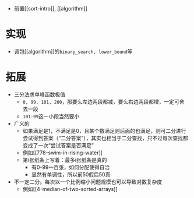 - 前置[[sort-intro]], [[algorithm]]
# 实现
- 调包[[algorithm]]的`binary_search, lower_bound`等
# 拓展
- 三分法求单峰函数极值
  - `0, 99, 101, 200`，那要么左边两段都减，要么右边两段都增，一定可舍去一段
  - `101-99`这一小段当然要小
- 广义的
  - 如果满足是1，不满足是0，且某个数满足则后面的也满足，则可二分进行尝试得到答案（“二分答案”），其实也相当于二分查找，只不过每次查找都变成了一次“尝试答案是否满足”
  - 例如[[778-swim-in-rising-water]]
  - 第i张纸条上写着：最多i张纸条是真的
    - 有0-99一百张，如何分配使得自洽
    - 显然有单调性，所以前50假后50真
- 不一定二分。每次以一个比例缩小问题规模也可以导致对数复杂度
  - 例如[[4-median-of-two-sorted-arrays]]